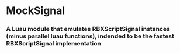 # MockSignal
### A Luau module that emulates RBXScriptSignal instances (minus parallel luau functions), indended to be the fastest RBXScriptSignal implementation
